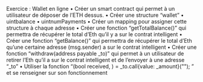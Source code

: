 Exercice : Wallet en ligne
• Créer un smart contract qui permet à un utilisateur de déposer de l’ETH dessus.
• Créer une structure “wallet”
• uintbalance
• uintnumPayments
• Créer un mapping pour assigner cette structure à chaque adresse
• Créer une fonction “getTotalBalance()” qui permettra de récupérer le total d’Eth qu’il y a sur le contrat intelligent
• Créer une fonction “getBalance()” qui permettra de récupérer le total d’Eth qu’une certaine adresse (msg.sender) a sur le contrat intelligent
• Créer une fonction “withdraw(address payable _to)” qui permet à un utilisateur de retirer l’Eth qu’il a sur le contrat intelligent et de l’envoyer à une adresse “_to”
• Utiliser la fonction “(bool received, ) = _to.call{value: _amount}(""); ” et se renseigner sur son fonctionnement
